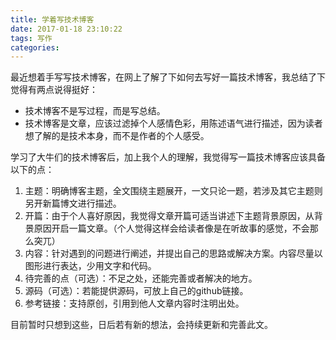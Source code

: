 ```yaml
---
title: 学着写技术博客
date: 2017-01-18 23:10:22
tags: 写作
categories: 
---
```


最近想着手写写技术博客，在网上了解了下如何去写好一篇技术博客，我总结了下觉得有两点说得挺好：

- 技术博客不是写过程，而是写总结。
- 技术博客是文章，应该过滤掉个人感情色彩，用陈述语气进行描述，因为读者想了解的是技术本身，而不是作者的个人感受。

学习了大牛们的技术博客后，加上我个人的理解，我觉得写一篇技术博客应该具备以下的点：

1. 主题：明确博客主题，全文围绕主题展开，一文只论一题，若涉及其它主题则另开新篇博文进行描述。
2. 开篇：由于个人喜好原因，我觉得文章开篇可适当讲述下主题背景原因，从背景原因开启一篇文章。（个人觉得这样会给读者像是在听故事的感觉，不会那么突兀）
3. 内容：针对遇到的问题进行阐述，并提出自己的思路或解决方案。内容尽量以图形进行表达，少用文字和代码。
4. 待完善的点（可选）：不足之处，还能完善或者解决的地方。
5. 源码（可选）：若能提供源码，可放上自己的github链接。
6. 参考链接：支持原创，引用到他人文章内容时注明出处。

目前暂时只想到这些，日后若有新的想法，会持续更新和完善此文。
